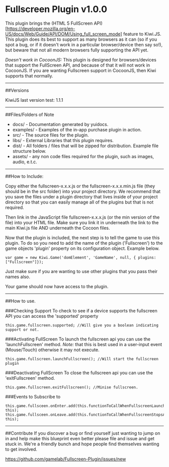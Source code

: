 Fullscreen Plugin v1.0.0
==========================================

This plugin brings the (HTML 5 FullScreen API)[https://developer.mozilla.org/en-US/docs/Web/Guide/API/DOM/Using_full_screen_mode] feature to Kiwi.JS. This plugin does its best to support as many browsers as it can (so if you spot a bug, or if it doesn't work in a particular browser/device then say so!), but beware that not all modern browsers fully supporting the API yet.


*Doesn't work in CocoonJS:* This plugin is designed for browsers/devices that support the FullScreen API, and because of that it will not work in CocoonJS. If you are wanting Fullscreen support in CocoonJS, then Kiwi supports that normally. 


----------------------------------------------------------------------------------------
##Versions

KiwiJS last version test: 1.1.1


----------------------------------------------------------------------------------------
##Files/Folders of Note 

* docs/ - Documentation generated by yuidocs.
* examples/ - Examples of the in-app purchase plugin in action. 
* src/ - The source files for the plugin. 
* libs/ - External Libraries that this plugin requires.
* dist/ - All folders / files that will be zipped for distribution. Example file structure below.
* assets/ - any non code files required for the plugin, such as images, audio, e.t.c.


----------------------------------------------------------------------------------------
##How to Include: 

Copy either the fullscreen-x.x.x.js or the fullscreen-x.x.x.min.js file (they should be in the src folder) into your project directory. We recommend that you save the files under a plugin directory that lives inside of your project directory so that you can easily manage all of the plugins but that is not required.

Then link in the JavaScript file fullscreen-x.x.x.js (or the min version of the file) into your HTML file. Make sure you link it in underneath the link to the main Kiwi.js file AND underneath the Cocoon files.

Now that the plugin is included, the next step is to tell the game to use this plugin. To do so you need to add the name of the plugin ('Fullscreen') to the game objects 'plugin' property on its configuration object. Example below.

	var game = new Kiwi.Game('domElement', 'GameName', null, { plugins: ["Fullscreen"]});

Just make sure if you are wanting to use other plugins that you pass their names also.

Your game should now have access to the plugin. 


----------------------------------------------------------------------------------------
##How to use.

###Checking Support
To check to see if a device supports the fullscreen API you can access the 'supported' property

	this.game.fullscreen.supported; //Will give you a boolean indicating support or not.


###Activating FullScreen
To launch the fullscreen api you can use the 'launchFullscreen' method. *Note:* that this is best used in a user-input event (Mouse/Touch) otherwise it may not execute.

	this.game.fullscreen.launchFullscreen(); //Will start the fullscreen plugin


###Deactivating FullScreen
To close the fullscreen api you can use the 'exitFullscreen' method.

	this.game.fullscreen.exitFullscreen(); //Minise fullscreen.


###Events to Subscribe to

	this.game.fullsceen.onEnter.add(this.functionToCallWhenFullscreenLaunches, this);
	this.game.fullsceen.onLeave.add(this.functionToCallWhenFullscreenStopsAndWasOn, this);
	

----------------------------------------------------------------------------------------
##Contribute
If you discover a bug or find yourself just wanting to jump on in and help make this blueprint even better please file and issue and get stuck in. We're a friendly bunch and hope people find themselves wanting to get involved.

https://github.com/gamelab/Fullscreen-Plugin/issues/new
